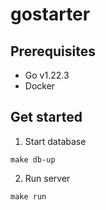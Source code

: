 # gostarter

## Prerequisites

- Go v1.22.3
- Docker

## Get started

1. Start database

```
make db-up
```

2. Run server

```
make run
```
